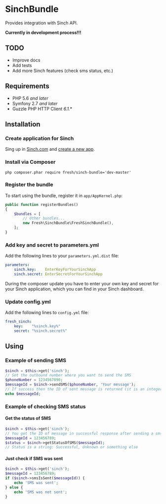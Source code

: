 # SinchBundle

Provides integration with Sinch API.

**Currently in development process!!!**

## TODO

* Improve docs
* Add tests
* Add more Sinch features (check sms status, etc.)

## Requirements

* PHP 5.6 *and later*
* Symfony 2.7 *and later*
* Guzzle PHP HTTP Client *6.1.**

## Installation

### Create application for Sinch

Sing up in [Sinch.com](https://www.sinch.com) and [create a new app](https://www.sinch.com/dashboard/#/quickstart).

### Install via Composer

```php composer.phar require fresh/sinch-bundle='dev-master'```

### Register the bundle

To start using the bundle, register it in `app/AppKernel.php`:

```php
public function registerBundles()
{
    $bundles = [
        // Other bundles...
        new Fresh\SinchBundle\FreshSinchBundle(),
    ];
}
```

### Add key and secret to parameters.yml

Add the following lines to your `parameters.yml.dist` file:

```yml
parameters:
    sinch.key:    EnterKeyForYourSinchApp
    sinch.secret: EnterSecretForYourSinchApp
```

During the composer update you have to enter your own key and secret for your Sinch application, which you can find
in your Sinch dashboard.

### Update config.yml

Add the following lines to `config.yml` file:

```yml
fresh_sinch:
    key:    "%sinch.key%"
    secret: "%sinch.secret%"
```

## Using

### Example of sending SMS

```php
$sinch = $this->get('sinch');
// Set the outbound number where you want to send the SMS
$phoneNumber = 1234567890; 
$messageId = $sinch->sendSMS($phoneNumber, 'Your message');
// If success then the ID of sent message is returned (it is an integer value)
echo $messageId;
```

### Example of checking SMS status

#### Get the status of SMS

```php
$sinch = $this->get('sinch');
// You get the ID of message in successful response after sending a sms
$messageId = 123456789;
$status = $sinch->getStatusOfSMS($messageId);
// Status is a string: Successful, Unknown or something else
```

#### Just check if SMS was sent

```php
$sinch = $this->get('sinch');
$messageId = 123456789;
if ($sinch->smsIsSent($messageId)) {
    echo 'SMS was sent';
} else {
    echo 'SMS was not sent';
}
```
